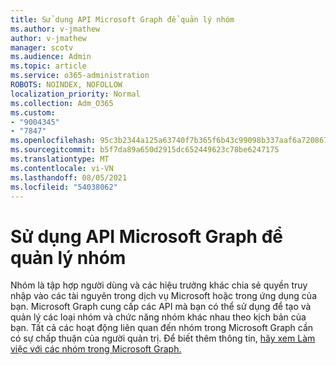 ```yaml
---
title: Sử dụng API Microsoft Graph để quản lý nhóm
ms.author: v-jmathew
author: v-jmathew
manager: scotv
ms.audience: Admin
ms.topic: article
ms.service: o365-administration
ROBOTS: NOINDEX, NOFOLLOW
localization_priority: Normal
ms.collection: Adm_O365
ms.custom:
- "9004345"
- "7847"
ms.openlocfilehash: 95c3b2344a125a63740f7b365f6b43c99098b337aaf6a72086786ce6a7cb505d
ms.sourcegitcommit: b5f7da89a650d2915dc652449623c78be6247175
ms.translationtype: MT
ms.contentlocale: vi-VN
ms.lasthandoff: 08/05/2021
ms.locfileid: "54038062"
---
```

# <a name="use-microsoft-graph-api-to-manage-groups"></a>Sử dụng API Microsoft Graph để quản lý nhóm

Nhóm là tập hợp người dùng và các hiệu trưởng khác chia sẻ quyền truy nhập vào các tài nguyên trong dịch vụ Microsoft hoặc trong ứng dụng của bạn. Microsoft Graph cung cấp các API mà bạn có thể sử dụng để tạo và quản lý các loại nhóm và chức năng nhóm khác nhau theo kịch bản của bạn. Tất cả các hoạt động liên quan đến nhóm trong Microsoft Graph cần có sự chấp thuận của người quản trị. Để biết thêm thông tin, [hãy xem Làm việc với các nhóm trong Microsoft Graph.](https://docs.microsoft.com/graph/api/resources/groups-overview)

